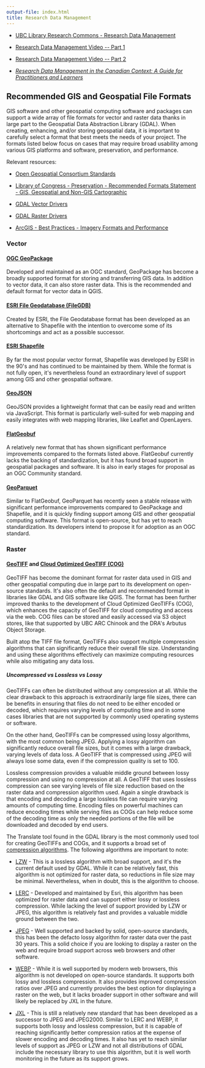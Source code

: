 ```yaml
---
output-file: index.html
title: Research Data Management
---
```


- [UBC Library Research Commons - Research Data Management](https://ubc-library-rc.github.io/rdm/)

- [Research Data Management Video -- Part 1](https://www.youtube.com/watch?v=TxYlHMieXAM)

- [Research Data Management Video -- Part 2](https://www.youtube.com/watch?v=q5eXXps1o04)

- _[Research Data Management in the Canadian Context: A Guide for Practitioners and Learners](https://ecampusontario.pressbooks.pub/canadardm/)_

## Recommended GIS and Geospatial File Formats

GIS software and other geospatial computing software and packages can support a
wide array of file formats for vector and raster data thanks in large part to
the Geospatial Data Abstraction Library (GDAL). When creating, enhancing, and/or
storing geospatial data, it is important to carefully select a format that best
meets the needs of your project. The formats listed below focus on cases that
may require broad usability among various GIS platforms and software,
preservation, and performance.

Relevant resources:

- [Open Geospatial Consortium Standards](https://www.ogc.org/standard/sfs/)

- [Library of Congress - Preservation - Recommended Formats Statement - GIS, Geospatial and Non-GIS Cartographic](https://www.loc.gov/preservation/resources/rfs/geo-carto.html)

- [GDAL Vector Drivers](https://gdal.org/drivers/vector/index.html)

- [GDAL Raster Drivers](https://gdal.org/drivers/raster/index.html)

- [ArcGIS - Best Practices - Imagery Formats and Performance](https://doc.arcgis.com/en/imagery/workflows/best-practices/imagery-formats-and-performance.htm)

### Vector

#### [OGC GeoPackage](https://www.geopackage.org/)

Developed and maintained as an OGC standard, GeoPackage has become a broadly
supported format for storing and transferring GIS data. In addition to vector
data, it can also store raster data. This is the recommended and default format
for vector data in QGIS.

#### [ESRI File Geodatabase (FileGDB)](https://pro.arcgis.com/en/pro-app/latest/help/data/geodatabases/manage-file-gdb/file-geodatabases.htm)

Created by ESRI, the File Geodatabase format has been developed as an
alternative to Shapefile with the intention to overcome some of its shortcomings
and act as a possible successor.

#### [ESRI Shapefile](https://pro.arcgis.com/en/pro-app/latest/help/data/shapefiles/working-with-shapefiles-in-arcgis-pro.htm)

By far the most popular vector format, Shapefile was developed by ESRI in the
90's and has continued to be maintained by them. While the format is not fully
open, it's nevertheless found an extraordinary level of support among GIS and
other geospatial software.

#### [GeoJSON](https://geojson.org/)

GeoJSON provides a lightweight format that can be easily read and written via
JavaScript. This format is particularly well-suited for web mapping and easily
integrates with web mapping libraries, like Leaflet and OpenLayers.

#### [FlatGeobuf](https://flatgeobuf.org/)

A relatively new format that has shown significant performance improvements
compared to the formats listed above. FlatGeobuf currently lacks the backing of
standardization, but it has found broad support in geospatial packages and
software. It is also in early stages for proposal as an OGC Community standard.

#### [GeoParquet](https://geoparquet.org/)

Similar to FlatGeobuf, GeoParquet has recently seen a stable release with
significant performance improvements compared to GeoPackage and Shapefile, and
it is quickly finding support among GIS and other geospatial computing software.
This format is open-source, but has yet to reach standardization. Its developers
intend to propose it for adoption as an OGC standard.

### Raster

#### [GeoTIFF](https://www.ogc.org/standard/geotiff/) and [Cloud Optimized GeoTIFF (COG)](https://www.cogeo.org/)

GeoTIFF has become the dominant format for raster data used in GIS and other
geospatial computing due in large part to its development on open-source
standards. It's also often the default and recommended format in libraries like
GDAL and GIS software like QGIS. The format has been further improved thanks to
the development of Cloud Optimized GeoTIFFs (COG), which enhances the capacity
of GeoTIFF for cloud computing and access via the web. COG files can be stored
and easily accessed via S3 object stores, like that supported by UBC ARC Chinook
and the DRA's Arbutus Object Storage.

Built atop the TIFF file format, GeoTIFFs also support multiple compression
algorithms that can significantly reduce their overall file size. Understanding
and using these algorithms effectively can maximize computing resources while
also mitigating any data loss.

##### Uncompressed vs Lossless vs Lossy

GeoTIFFs can often be distributed without any compression at all. While the
clear drawback to this approach is extraordinarily large file sizes, there can
be benefits in ensuring that files do not need to be either encoded or decoded,
which requires varying levels of computing time and in some cases libraries that
are not supported by commonly used operating systems or software.

On the other hand, GeoTIFFs can be compressed using lossy algorithms, with the
most common being JPEG. Applying a lossy algorithm can significantly reduce
overall file sizes, but it comes with a large drawback, varying levels of data
loss. A GeoTIFF that is compressed using JPEG will always lose some data, even
if the compression quality is set to 100.

Lossless compression provides a valuable middle ground between lossy compression
and using no compression at all. A GeoTIFF that uses lossless compression can
see varying levels of file size reduction based on the raster data and
compression algorithm used. Again a single drawback is that encoding and
decoding a large lossless file can require varying amounts of computing time.
Encoding files on powerful machines can reduce encoding times while serving
files as COGs can help reduce some of the decoding time as only the needed
portions of the file will be downloaded and decoded by end users.

The Translate tool found in the GDAL library is the most commonly used tool for
creating GeoTIFFs and COGs, and it supports a broad set of
[compression algorithms](https://gdal.org/drivers/raster/cog.html#general-creation-options).
The following algorithms are important to note:

- [LZW](https://en.wikipedia.org/wiki/Lempel%E2%80%93Ziv%E2%80%93Welch) - This
  is a lossless algorithm with broad support, and it's the current default used
  by GDAL. While it can be relatively fast, this algorithm is not optimized for
  raster data, so reductions in file size may be minimal. Nevertheless, when in
  doubt, this is the algorithm to choose.

- [LERC](https://esri.github.io/lerc/) - Developed and maintained by Esri, this
  algorithm has been optimized for raster data and can support either lossy or
  lossless compression. While lacking the level of support provided by LZW or
  JPEG, this algorithm is relatively fast and provides a valuable middle ground
  between the two.

- [JPEG](https://jpeg.org/jpeg/) - Well supported and backed by solid,
  open-source standards, this has been the defacto lossy algorithm for raster
  data over the past 30 years. This a solid choice if you are looking to display
  a raster on the web and require broad support across web browsers and other
  software.

- [WEBP](https://developers.google.com/speed/webp/) - While it is well supported
  by modern web browsers, this algorithm is not developed on open-source
  standards. It supports both lossy and lossless compression. It also provides
  improved compression ratios over JPEG and currently provides the best option
  for displaying a raster on the web, but it lacks broader support in other
  software and will likely be replaced by JXL in the future.

- [JXL](https://jpeg.org/jpegxl/index.html) - This is still a relatively new
  standard that has been developed as a successor to JPEG and JPEG2000. Similar
  to LERC and WEBP, it supports both lossy and lossless compression, but it is
  capable of reaching significantly better compression ratios at the expense of
  slower encoding and decoding times. It also has yet to reach similar levels of
  support as JPEG or LZW and not all distributions of GDAL include the necessary
  library to use this algorithm, but it is well worth monitoring in the future
  as its support grows.
